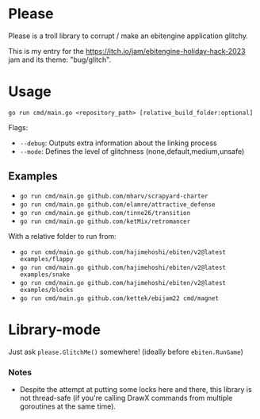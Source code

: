# Please

Please is a troll library to corrupt / make an ebitengine application glitchy.

This is my entry for the https://itch.io/jam/ebitengine-holiday-hack-2023 jam and its theme: "bug/glitch".

# Usage

```
go run cmd/main.go <repository_path> [relative_build_folder:optional]
```

Flags:
- `--debug`: Outputs extra information about the linking process
- `--mode`: Defines the level of glitchness (none,default,medium,unsafe)

## Examples

- `go run cmd/main.go github.com/mharv/scrapyard-charter`
- `go run cmd/main.go github.com/elamre/attractive_defense`
- `go run cmd/main.go github.com/tinne26/transition`
- `go run cmd/main.go github.com/ketMix/retromancer`

With a relative folder to run from:
- `go run cmd/main.go github.com/hajimehoshi/ebiten/v2@latest examples/flappy`
- `go run cmd/main.go github.com/hajimehoshi/ebiten/v2@latest examples/snake`
- `go run cmd/main.go github.com/hajimehoshi/ebiten/v2@latest examples/blocks`
- `go run cmd/main.go github.com/kettek/ebijam22 cmd/magnet`

# Library-mode

Just ask `please.GlitchMe()` somewhere! (ideally before `ebiten.RunGame`)

### Notes

- Despite the attempt at putting some locks here and there, this library is not thread-safe (if you're calling DrawX commands from multiple goroutines at the same time).